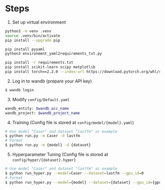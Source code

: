 # Steps

1. Set up virtual environment
```bash
python3 -m venv .venv
source .venv/bin/activate
pip install --upgrade pip

pip install pyyaml
python3 environment_yaml2requirements_txt.py

pip install -r requirements.txt
pip install scikit-learn scipy matplotlib
pip install torch==2.2.0 --index-url https://download.pytorch.org/whl/cu118
```

2. Log in to wandb (prepare your API key)
```bash
$ wandb login
```

3. Modify `config/Default.yaml`
```bash
wandb_entity: $wandb_acc_name
wandb_project: $wandb_project_name
```

4. Training (Config file is stored at `config/model/{model}.yaml`)
```bash
# Use model "Caser" and dataset "lastfm" as example
$ python run.py -m Caser -d lastfm
# Format
$ python run.py -m {model} -d {dataset}
```

5. Hyperparameter Tuning (Config file is stored at `config/hyper/{dataset}.hyper`)
```bash
# Use model "Caser" and dataset "lastfm" as example
$ python run_hyper.py --model=Caser --dataset=lastfm --gpu_id=0
# Format
$ python run_hyper.py --model={model} --dataset={dataset} --gpu_id={gpu_id}
```
